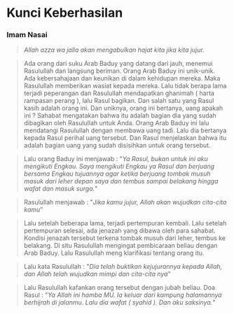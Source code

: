 # Kunci Keberhasilan

### Imam Nasai
>_Allah azza wa jalla akan mengabulkan hajat kita jika kita jujur._

>Ada orang dari suku Arab Baduy yang datang dari jauh, menemui Rasulullah dan langsung beriman. Orang Arab Baduy ini unik-unik. Ada kebersahajaan dan keunikan di dalam kehidupan mereka. Maka Rasulullah memberikan wasiat kepada mereka. Lalu tidak berapa lama terjadi peperangan dan Rasulullah mendapatkan ghanimah ( harta rampasan perang ), lalu Rasul bagikan. Dan salah satu yang Rasul kasih adalah orang ini. Dan uniknya, orang ini bertanya, uang apakah ini ? Sahabat mengatakan bahwa itu adalah bagian dia yang sudah dibagikan oleh Rasulullah untuk Anda. Orang Arab Baduy ini lalu mendatangi Rasulullah dengan membawa uang tadi. Lalu dia bertanya kepada Rasul perihal uang tersebut. Dan Rasul menjelaskan bahwa itu adalah bagian uang yang sudah disisihkan untuk orang tersebut.

>Lalu orang Baduy ini menjawab : "_Ya Rasul, bukan untuk ini aku mengikuti Engkau. Saya mengikuti Engkau ya Rasul dan berjuang bersama Engkau tujuannya agar ketika berjuang tombak musuh masuk dari leher depan saya dan tembus sampai belakang hingga wafat dan masuk surga._"

>Rasulullah menjawab : "_Jika kamu jujur, Allah akan wujudkan cita-cita kamu_"

>Lalu setelah beberapa lama, terjadi pertempuran kembali. Lalu setelah pertempuran selesai, ada jenazah yang dibawa oleh para sahabat. Kondisi jenazah tersebut terkena tombak musuh dari leher, tembus ke belakang. Di situ Rasulullah mengingat pembicaraan beliau dengan Arab Baduy. Lalu Rasulullah meng klarifikasi tentang orang itu.

>Lalu kata Rasulullah : "_Dia telah buktikan kejujurannya kepada Allah, dan Allah telah wujudkan mimpi dan cita-cita nya_"

>Lalu Rasulullah kafankan orang tersebut dengan jubah beliau. Doa Rasul : "_Ya Allah ini hamba MU. Ia keluar dari kampung halamannya berhijrah di jalanmu. Lalu dia wafat ( syahid ). Dan aku saksinya._"